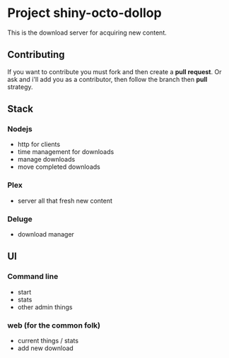 # Project shiny-octo-dollop

This is the download server for acquiring new content.

## Contributing
If you want to contribute you must fork and then create a **pull request**.
Or ask and i'll add you as a contributor, then follow the branch then **pull** strategy.

## Stack 
### Nodejs	
- http for clients
- time management for downloads
- manage downloads
- move completed downloads

### Plex
- server all that fresh new content

### Deluge
- download manager

## UI
### Command line
- start
- stats
- other admin things

### web (for the common folk)
- current things / stats
- add new download
